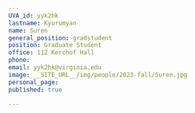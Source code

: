 ```yaml
---
UVA_id: yyk2hk
lastname: Kyurumyan
name: Suren
general_position: gradstudent
position: Graduate Student
office: 112 Kerchof Hall
phone: 
email: yyk2hk@virginia.edu
image: __SITE_URL__/img/people/2023-fall/Suren.jpg
personal_page:
published: true

---
```


